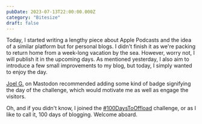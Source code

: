 ```yaml
---
pubDate: 2023-07-13T22:00:00.000Z
category: "Bitesize"
draft: false
---
```


Today, I started writing a lengthy piece about Apple Podcasts and the idea of a similar platform but for personal blogs. I didn't finish it as we're packing to return home from a week-long vacation by the sea. However, worry not, I will publish it in the upcoming days. As mentioned yesterday, I also aim to introduce a few small improvements to my blog, but today, I simply wanted to enjoy the day.

[Joel G.](https://fosstodon.org/@joel) on Mastodon recommended adding some kind of badge signifying the day of the challenge, which would motivate me as well as engage the visitors.

Oh, and if you didn't know, I joined the [#100DaysToOffload](https://100daystooffload.com/) challenge, or as I like to call it, 100 days of blogging. Welcome aboard.
